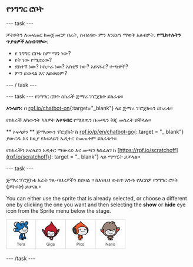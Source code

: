 ## የንግግር ሮቦት

\--- task \---

ቻትቦትን ለመፍጠር ከመጀመርዎ በፊት, ስብዕናው ምን እንደሆነ ማወቅ አለብዎት. **የሚከተሉትን ጥያቄዎች አስብባቸው**:

+ የ ንግግር ሮቦቱ ስም ማን ነው?
+ የት ነው የሚኖረው?
+ ደስተኛ ነው? ኮስታራ ነው? አስቂኝ ነው? አይናፋር? ተጫዋች?
+ ምን ይወዳል እና አይወድም?

\--- / task \---

\--- task \--- የንግግር ሮቦት ስክራች ጅማሪ ፕሮጀክት ይክፈቱ።

**ኦንላይን:** በ [rpf.io/chatbot-on](http://rpf.io/chatbot-on){:target="_blank"} ላይ ጅማሪ ፕሮጀክቱን ይክፈቱ።

የስክራች አካውንት ካለዎት **አቀናብር** የሚለዉን በመጫን ቅጂ መስራት ይችላሉ።

** ኦፍላይን ** ጅማሪውን ፕሮጀክት ከ [ rpf.io/p/en/chatbot-go](http://rpf.io/p/en/chatbot-go){: target = "_ blank"}ያውርዱ እና ከዚያ የኦፍላይን ኤዲተር በመጠቀም ይክፈቱት።

የስክራችን ኦፍላይን አዲተር ማውረድ እና መጫን ካስፈለገ ከ [https://rpf.io/scratchoff](rpf.io/scratchoff){: target = "_ blank"} ላይ ማግኜት ይቻላል።

\--- task \---

ጅማሪ ፕሮጀክቱ አራት ገጸ-ባህሪዎችን ይይዛል ፡፡ ከእነዚህ ውስጥ አንዱ የእርስዎ የንግግር ሮቦት (ቻትቦት) ይሆናል ፡፡

You can either use the sprite that is already selected, or choose a different one by clicking the one you want and then selecting the **show** or **hide** eye icon from the Sprite menu below the stage.

![Choose a character](images/chatbot-characters.png)

\--- /task \---